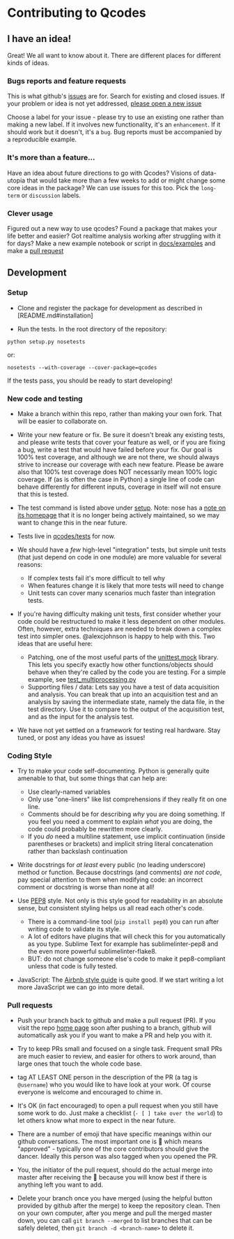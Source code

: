 # Contributing to Qcodes

## I have an idea!

Great! We all want to know about it. There are different places for different kinds of ideas.

### Bugs reports and feature requests

This is what github's [issues](https://github.com/qdev-dk/Qcodes/issues) are for. Search for existing and closed issues. If your problem or idea is not yet addressed, [please open a new issue](https://github.com/qdev-dk/Qcodes/issues/new)

Choose a label for your issue - please try to use an existing one rather than making a new label. If it involves new functionality, it's an `enhancement`. If it should work but it doesn't, it's a `bug`. Bug reports must be accompanied by a reproducible example.

### It's more than a feature...

Have an idea about future directions to go with Qcodes? Visions of data-utopia that would take more than a few weeks to add or might change some core ideas in the package? We can use issues for this too. Pick the `long-term` or `discussion` labels.

### Clever usage

Figured out a new way to use qcodes? Found a package that makes your life better and easier? Got realtime analysis working after struggling with it for days? Make a new example notebook or script in [docs/examples](https://github.com/qdev-dk/Qcodes/tree/master/docs/examples) and make a [pull request](#pull-requests)

## Development

### Setup

- Clone and register the package for development as described in [README.md#installation]

- Run the tests. In the root directory of the repository:
```
python setup.py nosetests
```
or:
```
nosetests --with-coverage --cover-package=qcodes
```
If the tests pass, you should be ready to start developing!

### New code and testing

- Make a branch within this repo, rather than making your own fork. That will be easier to collaborate on.

- Write your new feature or fix. Be sure it doesn't break any existing tests, and please write tests that cover your feature as well, or if you are fixing a bug, write a test that would have failed before your fix. Our goal is 100% test coverage, and although we are not there, we should always strive to increase our coverage with each new feature. Please be aware also that 100% test coverage does NOT necessarily mean 100% logic coverage. If (as is often the case in Python) a single line of code can behave differently for different inputs, coverage in itself will not ensure that this is tested.

- The test command is listed above under [setup](#setup). Note: nose has a [note on its homepage](https://nose.readthedocs.org/en/latest/) that it is no longer being actively maintained, so we may want to change this in the near future.

- Tests live in [qcodes/tests](https://github.com/qdev-dk/Qcodes/tree/master/qcodes/tests) for now.

- We should have a *few* high-level "integration" tests, but simple unit tests (that just depend on code in one module) are more valuable for several reasons:
  - If complex tests fail it's more difficult to tell why
  - When features change it is likely that more tests will need to change
  - Unit tests can cover many scenarios much faster than integration tests.

- If you're having difficulty making unit tests, first consider whether your code could be restructured to make it less dependent on other modules. Often, however, extra techniques are needed to break down a complex test into simpler ones. @alexcjohnson is happy to help with this. Two ideas that are useful here:
  - Patching, one of the most useful parts of the [unittest.mock](https://docs.python.org/3/library/unittest.mock.html) library. This lets you specify exactly how other functions/objects should behave when they're called by the code you are testing. For a simple example, see [test_multiprocessing.py](https://github.com/qdev-dk/Qcodes/blob/58a8692bed55272f4c5865d6ec37f846154ead16/qcodes/tests/test_multiprocessing.py#L63-L65)
  - Supporting files / data: Lets say you have a test of data acquisition and analysis. You can break that up into an acquisition test and an analysis by saving the intermediate state, namely the data file, in the test directory. Use it to compare to the output of the acquisition test, and as the input for the analysis test.

- We have not yet settled on a framework for testing real hardware. Stay tuned, or post any ideas you have as issues!

### Coding Style

- Try to make your code self-documenting. Python is generally quite amenable to that, but some things that can help are:

  - Use clearly-named variables
  - Only use "one-liners" like list comprehensions if they really fit on one line.
  - Comments should be for describing *why* you are doing something. If you feel you need a comment to explain *what* you are doing, the code could probably be rewritten more clearly.
  - If you *do* need a multiline statement, use implicit continuation (inside parentheses or brackets) and implicit string literal concatenation rather than backslash continuation

- Write docstrings for *at least* every public (no leading underscore) method or function. Because docstrings (and comments) *are not code*, pay special attention to them when modifying code: an incorrect comment or docstring is worse than none at all!

- Use [PEP8](http://legacy.python.org/dev/peps/pep-0008/) style. Not only is this style good for readability in an absolute sense, but consistent styling helps us all read each other's code.
  - There is a command-line tool (`pip install pep8`) you can run after writing code to validate its style.
  - A lot of editors have plugins that will check this for you automatically as you type. Sublime Text for example has sublimelinter-pep8 and the even more powerful sublimelinter-flake8.
  - BUT: do not change someone else's code to make it pep8-compliant unless that code is fully tested.

- JavaScript: The [Airbnb style guide](https://github.com/airbnb/javascript) is quite good. If we start writing a lot more JavaScript we can go into more detail.

### Pull requests

- Push your branch back to github and make a pull request (PR). If you visit the repo [home page](https://github.com/qdev-dk/Qcodes) soon after pushing to a branch, github will automatically ask you if you want to make a PR and help you with it.

- Try to keep PRs small and focused on a single task. Frequent small PRs are much easier to review, and easier for others to work around, than large ones that touch the whole code base.

- tag AT LEAST ONE person in the description of the PR (a tag is `@username`) who you would like to have look at your work. Of course everyone is welcome and encouraged to chime in.

- It's OK (in fact encouraged) to open a pull request when you still have some work to do. Just make a checklist (`- [ ] take over the world`) to let others know what more to expect in the near future.

- There are a number of emoji that have specific meanings within our github conversations. The most important one is :dancer: which means "approved" - typically one of the core contributors should give the dancer. Ideally this person was also tagged when you opened the PR.

- You, the initiator of the pull request, should do the actual merge into master after receiving the :dancer: because you will know best if there is anything left you want to add.

- Delete your branch once you have merged (using the helpful button provided by github after the merge) to keep the repository clean. Then on your own computer, after you merge and pull the merged master down, you can call `git branch --merged` to list branches that can be safely deleted, then `git branch -d <branch-name>` to delete it.